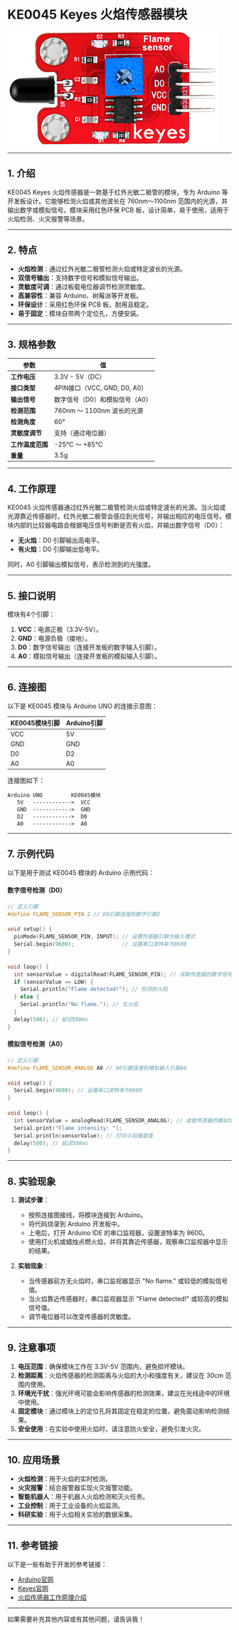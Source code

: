 # **KE0045 Keyes 火焰传感器模块**

![image-20250312160434486](media/image-20250312160434486.png)

---

## **1. 介绍**

KE0045 Keyes 火焰传感器是一款基于红外光敏二极管的模块，专为 Arduino 等开发板设计。它能够检测火焰或其他波长在 760nm～1100nm 范围内的光源，并输出数字或模拟信号。模块采用红色环保 PCB 板，设计简单，易于使用，适用于火焰检测、火灾报警等场景。

---

## **2. 特点**

- **火焰检测**：通过红外光敏二极管检测火焰或特定波长的光源。
- **双信号输出**：支持数字信号和模拟信号输出。
- **灵敏度可调**：通过板载电位器调节检测灵敏度。
- **高兼容性**：兼容 Arduino、树莓派等开发板。
- **环保设计**：采用红色环保 PCB 板，耐用且稳定。
- **易于固定**：模块自带两个定位孔，方便安装。

---

## **3. 规格参数**

| 参数            | 值                     |
|-----------------|------------------------|
| **工作电压**    | 3.3V - 5V（DC）        |
| **接口类型**    | 4PIN接口（VCC, GND, D0, A0） |
| **输出信号**    | 数字信号（D0）和模拟信号（A0） |
| **检测范围**    | 760nm ～ 1100nm 波长的光源 |
| **检测角度**    | 60°                    |
| **灵敏度调节**  | 支持（通过电位器）     |
| **工作温度范围**| -25℃ ～ +85℃          |
| **重量**        | 3.5g                   |

---

## **4. 工作原理**

KE0045 火焰传感器通过红外光敏二极管检测火焰或特定波长的光源。当火焰或光源靠近传感器时，红外光敏二极管会感应到光信号，并输出相应的电压信号。模块内部的比较器电路会根据电压信号判断是否有火焰，并输出数字信号（D0）：
- **无火焰**：D0 引脚输出高电平。
- **有火焰**：D0 引脚输出低电平。

同时，A0 引脚输出模拟信号，表示检测到的光强度。

---

## **5. 接口说明**

模块有4个引脚：
1. **VCC**：电源正极（3.3V-5V）。
2. **GND**：电源负极（接地）。
3. **D0**：数字信号输出（连接开发板的数字输入引脚）。
4. **A0**：模拟信号输出（连接开发板的模拟输入引脚）。

---

## **6. 连接图**

以下是 KE0045 模块与 Arduino UNO 的连接示意图：

| KE0045模块引脚 | Arduino引脚 |
|----------------|-------------|
| VCC            | 5V          |
| GND            | GND         |
| D0             | D2          |
| A0             | A0          |

连接图如下：

```
Arduino UNO         KE0045模块
   5V   ------------>  VCC
   GND  ------------>  GND
   D2   ------------>  D0
   A0   ------------>  A0
```

---

## **7. 示例代码**

以下是用于测试 KE0045 模块的 Arduino 示例代码：

#### **数字信号检测（D0）**
```cpp
// 定义引脚
#define FLAME_SENSOR_PIN 2 // D0引脚连接到数字引脚2

void setup() {
  pinMode(FLAME_SENSOR_PIN, INPUT); // 设置传感器引脚为输入模式
  Serial.begin(9600);               // 设置串口波特率为9600
}

void loop() {
  int sensorValue = digitalRead(FLAME_SENSOR_PIN); // 读取传感器的数字信号
  if (sensorValue == LOW) {
    Serial.println("Flame detected!"); // 检测到火焰
  } else {
    Serial.println("No flame."); // 无火焰
  }
  delay(500); // 延迟500ms
}
```

#### **模拟信号检测（A0）**
```cpp
// 定义引脚
#define FLAME_SENSOR_ANALOG A0 // A0引脚连接到模拟输入引脚A0

void setup() {
  Serial.begin(9600); // 设置串口波特率为9600
}

void loop() {
  int sensorValue = analogRead(FLAME_SENSOR_ANALOG); // 读取传感器的模拟信号
  Serial.print("Flame intensity: ");
  Serial.println(sensorValue); // 打印火焰强度值
  delay(500); // 延迟500ms
}
```

---

## **8. 实验现象**

1. **测试步骤**：
   - 按照连接图接线，将模块连接到 Arduino。
   - 将代码烧录到 Arduino 开发板中。
   - 上电后，打开 Arduino IDE 的串口监视器，设置波特率为 9600。
   - 使用打火机或蜡烛点燃火焰，并将其靠近传感器，观察串口监视器中显示的结果。

2. **实验现象**：
   - 当传感器前方无火焰时，串口监视器显示 "No flame." 或较低的模拟信号值。
   - 当火焰靠近传感器时，串口监视器显示 "Flame detected!" 或较高的模拟信号值。
   - 调节电位器可以改变传感器的灵敏度。

---

## **9. 注意事项**

1. **电压范围**：确保模块工作在 3.3V-5V 范围内，避免损坏模块。
2. **检测距离**：火焰传感器的检测距离与火焰的大小和强度有关，建议在 30cm 范围内使用。
3. **环境光干扰**：强光环境可能会影响传感器的检测效果，建议在光线适中的环境中使用。
4. **固定模块**：通过模块上的定位孔将其固定在稳定的位置，避免震动影响检测结果。
5. **安全使用**：在实验中使用火焰时，请注意防火安全，避免引发火灾。

---

## **10. 应用场景**

- **火焰检测**：用于火焰的实时检测。
- **火灾报警**：结合报警器实现火灾报警功能。
- **智能机器人**：用于机器人火焰检测和灭火任务。
- **工业控制**：用于工业设备的火焰监测。
- **科研实验**：用于火焰相关实验的数据采集。

---

## **11. 参考链接**

以下是一些有助于开发的参考链接：
- [Arduino官网](https://www.arduino.cc/)
- [Keyes官网](http://www.keyes-robot.com/)
- [火焰传感器工作原理介绍](https://en.wikipedia.org/wiki/Flame_sensor)

---

如果需要补充其他内容或有其他问题，请告诉我！
